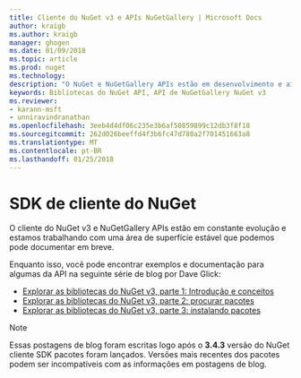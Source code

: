 ```yaml
---
title: Cliente do NuGet v3 e APIs NuGetGallery | Microsoft Docs
author: kraigb
ms.author: kraigb
manager: ghogen
ms.date: 01/09/2018
ms.topic: article
ms.prod: nuget
ms.technology: 
description: "O NuGet e NuGetGallery APIs estão em desenvolvimento e ainda não está documentado, mas os exemplos estão disponíveis no blog de Dave Glick."
keywords: Bibliotecas do NuGet API, API de NuGetGallery NuGet v3
ms.reviewer:
- karann-msft
- unniravindranathan
ms.openlocfilehash: 3eeb4d4df06c235e3b6af50859899c12db3f8f18
ms.sourcegitcommit: 262d026beeffd4f3b6fc47d780a2f701451663a8
ms.translationtype: MT
ms.contentlocale: pt-BR
ms.lasthandoff: 01/25/2018
---
```

# <a name="nuget-client-sdk"></a>SDK de cliente do NuGet

O cliente do NuGet v3 e NuGetGallery APIs estão em constante evolução e estamos trabalhando com uma área de superfície estável que podemos pode documentar em breve.

Enquanto isso, você pode encontrar exemplos e documentação para algumas da API na seguinte série de blog por Dave Glick:

- [Explorar as bibliotecas do NuGet v3, parte 1: Introdução e conceitos](http://daveaglick.com/posts/exploring-the-nuget-v3-libraries-part-1)
- [Explorar as bibliotecas do NuGet v3, parte 2: procurar pacotes](http://daveaglick.com/posts/exploring-the-nuget-v3-libraries-part-2)
- [Explorar as bibliotecas do NuGet v3, parte 3: instalando pacotes](http://daveaglick.com/posts/exploring-the-nuget-v3-libraries-part-3)

> [!Note]
> Essas postagens de blog foram escritas logo após o **3.4.3** versão do NuGet cliente SDK pacotes foram lançados.
> Versões mais recentes dos pacotes podem ser incompatíveis com as informações em postagens de blog.
